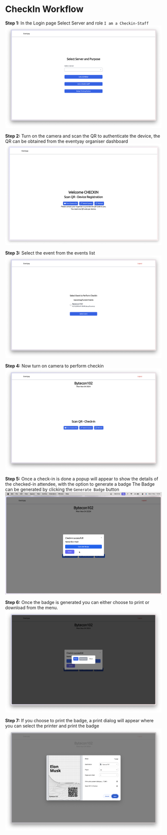 # CheckIn Workflow

**Step 1:** In the Login page Select Server and role `I am a Checkin-Staff`
<img src="./images/login.png" alt="Login Page">

**Step 2:** Turn on the camera and scan the QR to authenticate the device, the QR can be obtained from the eventyay organiser dashboard
<img src="./images/deviceauth2.png" alt="Device Authentication">

**Step 3:** Select the event from the events list
<img src="./images/eventselect2.png" alt="Event Selection">

**Step 4:** Now turn on camera to perform checkin
<img src="./images/checkin.png" alt="Checkin">

**Step 5:** Once a check-in is done a popup will appear to show the details of the checked-in attendee, with the option to generate a badge
The Badge can be generated by clicking the `Generate Badge` button
<img src="./images/info.png" alt="Attendee Info">

**Step 6:** Once the badge is generated you can either choose to print or download from the menu.
<img src="./images/selectopt.png" alt="Select Option">

**Step 7:** If you choose to print the badge, a print dialog will appear where you can select the printer and print the badge
<img src="./images/preview.png" alt="Preview Badge">
